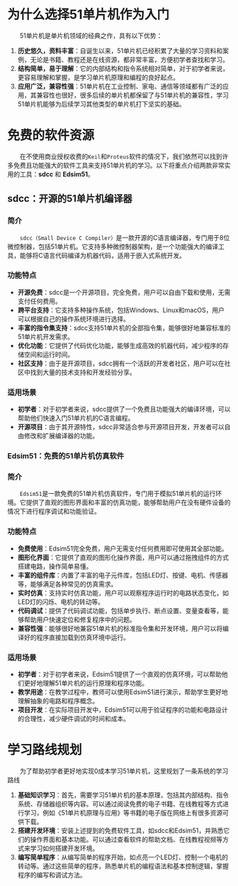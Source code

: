 

# 为什么选择51单片机作为入门

&emsp;&emsp;51单片机是单片机领域的经典之作，具有以下优势：

1. **历史悠久，资料丰富**：自诞生以来，51单片机已经积累了大量的学习资料和案例，无论是书籍、教程还是在线资源，都非常丰富，方便初学者查找和学习。
2. **结构简单，易于理解**：它的内部结构和指令系统相对简单，对于初学者来说，更容易理解和掌握，是学习单片机原理和编程的良好起点。
3. **应用广泛，兼容性强**：51单片机在工业控制、家电、通信等领域都有广泛的应用，其兼容性也很好，很多后续的单片机都保留了与51单片机的兼容性，学习51单片机能够为后续学习其他类型的单片机打下坚实的基础。

# 免费的软件资源

&emsp;&emsp;在不使用商业授权收费的`Keil`和`Proteus`软件的情况下，我们依然可以找到许多免费且功能强大的软件工具来支持51单片机的学习。以下将重点介绍两款非常实用的工具：**sdcc** 和 **Edsim51**。

## sdcc：开源的51单片机编译器

### 简介

&emsp;&emsp;`sdcc（Small Device C Compiler）`是一款开源的C语言编译器，专门用于8位微控制器，包括51单片机。它支持多种微控制器架构，是一个功能强大的编译工具，能够将C语言代码编译为机器代码，适用于嵌入式系统开发。

### 功能特点

- **开源免费**：sdcc是一个开源项目，完全免费，用户可以自由下载和使用，无需支付任何费用。
- **跨平台支持**：它支持多种操作系统，包括Windows、Linux和macOS，用户可以根据自己的操作系统环境进行选择。
- **丰富的指令集支持**：sdcc支持51单片机的全部指令集，能够很好地兼容标准的51单片机开发需求。
- **优化功能**：它提供了代码优化功能，能够生成高效的机器代码，减少程序的存储空间和运行时间。
- **社区支持**：由于是开源项目，sdcc拥有一个活跃的开发者社区，用户可以在社区中找到大量的技术支持和开发经验分享。

### 适用场景

- **初学者**：对于初学者来说，sdcc提供了一个免费且功能强大的编译环境，可以帮助他们快速入门51单片机的C语言编程。
- **开源项目**：由于其开源特性，sdcc非常适合参与开源项目开发，开发者可以自由修改和扩展编译器的功能。

### Edsim51：免费的51单片机仿真软件

### 简介

&emsp;&emsp;`Edsim51`是一款免费的51单片机仿真软件，专门用于模拟51单片机的运行环境。它提供了直观的图形界面和丰富的仿真功能，能够帮助用户在没有硬件设备的情况下进行程序调试和功能验证。

### 功能特点

- **免费使用**：Edsim51完全免费，用户无需支付任何费用即可使用其全部功能。
- **图形化界面**：它提供了直观的图形化操作界面，用户可以通过拖拽组件的方式搭建电路，操作简单易懂。
- **丰富的组件库**：内置了丰富的电子元件库，包括LED灯、按键、电机、传感器等，能够满足各种常见的仿真需求。
- **实时仿真**：支持实时仿真功能，用户可以观察程序运行时的电路状态变化，如LED灯的闪烁、电机的转动等。
- **代码调试**：提供了代码调试功能，包括单步执行、断点设置、变量查看等，能够帮助用户快速定位和修复程序中的问题。
- **兼容性强**：能够很好地兼容51单片机的标准指令集和开发环境，用户可以将编译好的程序直接加载到仿真环境中运行。

### 适用场景

- **初学者**：对于初学者来说，Edsim51提供了一个直观的仿真环境，可以帮助他们更好地理解51单片机的运行原理和程序功能。
- **教学用途**：在教学过程中，教师可以使用Edsim51进行演示，帮助学生更好地理解抽象的电路和程序概念。
- **项目开发**：在实际项目开发中，Edsim51可以用于验证程序的功能和电路设计的合理性，减少硬件调试的时间和成本。

# 学习路线规划

&emsp;&emsp;为了帮助初学者更好地实现0成本学习51单片机，这里规划了一条系统的学习路线

1. **基础知识学习**：首先，需要学习51单片机的基本原理，包括其内部结构、指令系统、存储器组织等内容。可以通过阅读免费的电子书籍、在线教程等方式进行学习，例如《51单片机原理与应用》等书籍的电子版在网络上有很多资源可供下载。
2. **搭建开发环境**：安装上述提到的免费软件工具，如sdcc和Edsim51，并熟悉它们的操作界面和基本功能。可以通过查看软件的帮助文档、在线教程视频等方式来学习如何搭建开发环境。
3. **编写简单程序**：从编写简单的程序开始，如点亮一个LED灯、控制一个电机的转动等。通过这些简单的程序，熟悉单片机的编程语法和基本控制逻辑，掌握程序的编写和调试方法。


